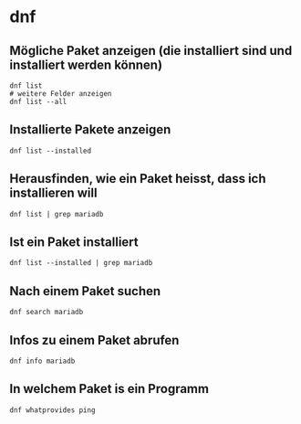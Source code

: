 # dnf

## Mögliche Paket anzeigen (die installiert sind und installiert werden können)

```
dnf list
# weitere Felder anzeigen 
dnf list --all 
```

## Installierte Pakete anzeigen 

```
dnf list --installed 
```

## Herausfinden, wie ein Paket heisst, dass ich installieren will

```
dnf list | grep mariadb 

```

## Ist ein Paket installiert 

```
dnf list --installed | grep mariadb 
```

## Nach einem Paket suchen 

```
dnf search mariadb 

```

## Infos zu einem Paket abrufen 

```
dnf info mariadb
```

## In welchem Paket is ein Programm 

```
dnf whatprovides ping
```

